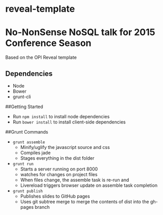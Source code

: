 reveal-template
===============

# No-NonSense NoSQL talk for 2015 Conference Season

Based on the OPI Reveal template

## Dependencies
* Node
* Bower
* grunt-cli

##Getting Started
* Run `npm install` to install node dependencies
* Run `bower install` to install client-side dependencies

##Grunt Commands
* `grunt assemble`
  * Minify/uglify the javascript source and css
  * Compiles jade
  * Stages everything in the dist folder
* `grunt run`
  * Starts a server running on port 8000
  * watches for changes on project files
  * When files change, the assemble task is re-run and
  * Livereload triggers browser update on assemble task completion
* `grunt publish`
  * Publishes slides to GitHub pages
  * Uses git subtree merge to merge the contents of dist into the gh-pages branch
